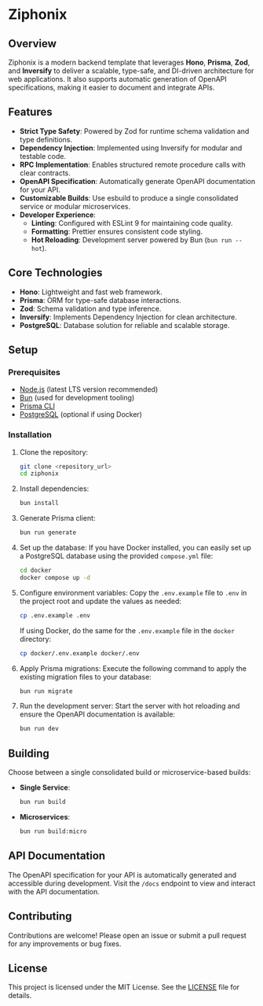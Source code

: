 # Ziphonix

## Overview

Ziphonix is a modern backend template that leverages **Hono**, **Prisma**, **Zod**, and **Inversify** to deliver a scalable, type-safe, and DI-driven architecture for web applications. It also supports automatic generation of OpenAPI specifications, making it easier to document and integrate APIs.

## Features

- **Strict Type Safety**: Powered by Zod for runtime schema validation and type definitions.
- **Dependency Injection**: Implemented using Inversify for modular and testable code.
- **RPC Implementation**: Enables structured remote procedure calls with clear contracts.
- **OpenAPI Specification**: Automatically generate OpenAPI documentation for your API.
- **Customizable Builds**: Use esbuild to produce a single consolidated service or modular microservices.
- **Developer Experience**:
  - **Linting**: Configured with ESLint 9 for maintaining code quality.
  - **Formatting**: Prettier ensures consistent code styling.
  - **Hot Reloading**: Development server powered by Bun (`bun run --hot`).

## Core Technologies

- **Hono**: Lightweight and fast web framework.
- **Prisma**: ORM for type-safe database interactions.
- **Zod**: Schema validation and type inference.
- **Inversify**: Implements Dependency Injection for clean architecture.
- **PostgreSQL**: Database solution for reliable and scalable storage.

## Setup

### Prerequisites

- [Node.js](https://nodejs.org/) (latest LTS version recommended)
- [Bun](https://bun.sh/) (used for development tooling)
- [Prisma CLI](https://www.prisma.io/docs/concepts/components/prisma-cli)
- [PostgreSQL](https://www.postgresql.org/) (optional if using Docker)

### Installation

1. Clone the repository:
   ```bash
   git clone <repository_url>
   cd ziphonix
   ```
2. Install dependencies:
   ```bash
   bun install
   ```
3. Generate Prisma client:
   ```bash
   bun run generate
   ```
4. Set up the database:
   If you have Docker installed, you can easily set up a PostgreSQL database using the provided `compose.yml` file:
   ```bash
   cd docker
   docker compose up -d
   ```
5. Configure environment variables:
   Copy the `.env.example` file to `.env` in the project root and update the values as needed:
   ```bash
   cp .env.example .env
   ```
   If using Docker, do the same for the `.env.example` file in the `docker` directory:
   ```bash
   cp docker/.env.example docker/.env
   ```
6. Apply Prisma migrations:
   Execute the following command to apply the existing migration files to your database:
   ```bash
   bun run migrate
   ```
7. Run the development server:
   Start the server with hot reloading and ensure the OpenAPI documentation is available:
   ```bash
   bun run dev
   ```

## Building

Choose between a single consolidated build or microservice-based builds:

- **Single Service**:
  ```bash
  bun run build
  ```
- **Microservices**:
  ```bash
  bun run build:micro
  ```

## API Documentation

The OpenAPI specification for your API is automatically generated and accessible during development. Visit the `/docs` endpoint to view and interact with the API documentation.

## Contributing

Contributions are welcome! Please open an issue or submit a pull request for any improvements or bug fixes.

## License

This project is licensed under the MIT License. See the [LICENSE](./LICENSE) file for details.

